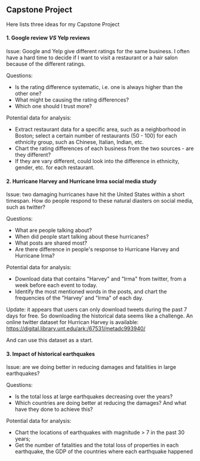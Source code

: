 ## Capstone Project

Here lists three ideas for my Capstone Project 

#### 1. Google review *VS* Yelp reviews 

Issue: Google and Yelp give different ratings for the same business. I often have a hard time to decide if I want to visit a restaurant or a hair salon because of the different ratings. 

Questions: 
+ Is the rating difference systematic, i.e. one is always higher than the other one? 
+ What might be causing the rating differences? 
+ Which one should I trust more?

Potential data for analysis: 
+ Extract restaurant data for a specific area, such as a neighborhood in Boston; select a certain number of restaurants (50 - 100) for each ethnicity group, such as Chinese, Italian, Indian, etc. 
+ Chart the rating differences of each business from the two sources - are they different? 
+ If they are vary different, could look into the difference in ethnicity, gender, etc. for each restaurant. 


#### 2. Hurricane Harvey and Hurricane Irma social media study 

Issue: two damaging hurricanes have hit the United States within a short timespan. How do people respond to these natural diasters on social media, such as twitter? 

Questions: 
+ What are people talking about? 
+ When did people start talking about these hurricanes? 
+ What posts are shared most? 
+ Are there difference in people's response to Hurricane Harvey and Hurricane Irma? 

Potential data for analysis: 
+ Download data that contains "Harvey" and "Irma" from twitter, from a week before each event to today. 
+ Identify the most mentioned words in the posts, and chart the frequencies of the "Harvey' and "Irma" of each day. 

Update: it appears that users can only download tweets during the past 7 days for free. So downloading the historical data seems like a challenge. An online twitter dataset for Hurrican Harvey is available:  https://digital.library.unt.edu/ark:/67531/metadc993940/

And can use this dataset as a start. 


#### 3. Impact of historical earthquakes

Issue: are we doing better in reducing damages and fatalities in large earthquakes? 

Questions: 
+ Is the total loss at large earthquakes decreasing over the years? 
+ Which countries are doing better at reducing the damages? And what have they done to achieve this? 

Potential data for analysis: 
+ Chart the locations of earthquakes with magnitude > 7 in the past 30 years;
+ Get the number of fatalities and the total loss of properties in each earthquake, the GDP of the countries where each earthquake happened
